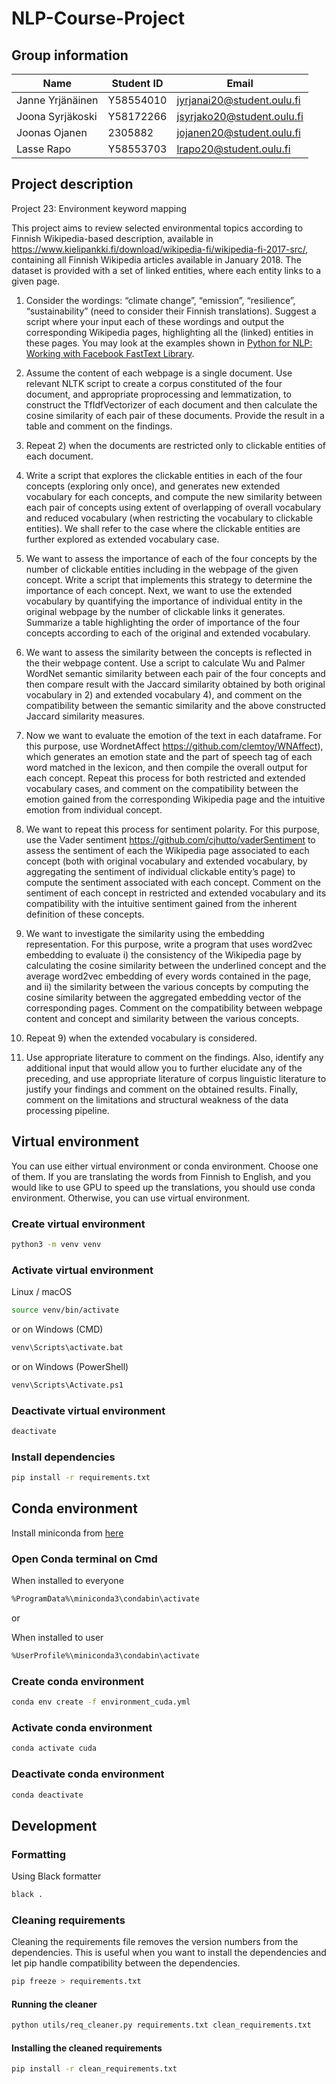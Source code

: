 # NLP-Course-Project

## Group information

| Name             | Student ID | Email                      |
| ---------------- | ---------- | -------------------------- |
| Janne Yrjänäinen | Y58554010  | jyrjanai20@student.oulu.fi |
| Joona Syrjäkoski | Y58172266  | jsyrjako20@student.oulu.fi |
| Joonas Ojanen    | 2305882    | jojanen20@student.oulu.fi  |
| Lasse Rapo       | Y58553703  | lrapo20@student.oulu.fi    |

## Project description

Project 23: Environment keyword mapping

This project aims to review selected environmental topics according to Finnish Wikipedia-based description,
available in https://www.kielipankki.fi/download/wikipedia-fi/wikipedia-fi-2017-src/, containing all Finnish
Wikipedia articles available in January 2018. The dataset is provided with a set of linked entities, where each
entity links to a given page.

1. Consider the wordings: “climate change”, “emission”, “resilience”, “sustainability” (need to consider
their Finnish translations). Suggest a script where your input each of these wordings and output the
corresponding Wikipedia pages, highlighting all the (linked) entities in these pages. You may look at the
examples shown in [Python for NLP: Working with Facebook FastText Library]([https://stackabuse.com/python-for-nlp-working-with-facebook-fasttext-library/]).

2. Assume the content of each webpage is a single document. Use relevant NLTK script to create a corpus constituted of the four document, and appropriate proprocessing and lemmatization, to construct the TfIdfVectorizer of each document and then calculate the cosine similarity of each pair of these documents. Provide the result in a table and comment on the findings.

3. Repeat 2) when the documents are restricted only to clickable entities of each document.

4. Write a script that explores the clickable entities in each of the four concepts (exploring only once), and generates new extended vocabulary for each concepts, and compute the new similarity between each pair of concepts using extent of overlapping of overall vocabulary and reduced vocabulary (when restricting the vocabulary to clickable entities). We shall refer to the case where the clickable entities are further explored as extended vocabulary case.

5. We want to assess the importance of each of the four concepts by the number of clickable entities including in the webpage of the given concept. Write a script that implements this strategy to determine the importance of each concept. Next, we want to use the extended vocabulary by quantifying the importance of individual entity in the original webpage by the number of clickable links it generates. Summarize a table highlighting the order of importance of the four concepts according to each of the original and extended vocabulary.

6. We want to assess the similarity between the concepts is reflected in the their webpage content. Use a script to calculate Wu and Palmer WordNet semantic similarity between each pair of the four concepts and then compare result with the Jaccard similarity obtained by both original vocabulary in 2) and extended vocabulary 4), and comment on the compatibility between the semantic similarity and the above constructed Jaccard similarity measures.

7. Now we want to evaluate the emotion of the text in each dataframe. For this purpose, use WordnetAffect https://github.com/clemtoy/WNAffect), which generates an emotion state and the part of speech tag of each word matched in the lexicon, and then compile the overall output for each concept. Repeat this process for both restricted and extended vocabulary cases, and comment on the compatibility between the emotion gained from the corresponding Wikipedia page and the intuitive emotion from individual concept.

8. We want to repeat this process for sentiment polarity. For this purpose, use the Vader sentiment https://github.com/cjhutto/vaderSentiment to assess the sentiment of each the Wikipedia page associated to each concept (both with original vocabulary and extended vocabulary, by aggregating the sentiment of individual
clickable entity’s page) to compute the sentiment associated with each concept. Comment on the sentiment of each concept in restricted and extended vocabulary and its compatibility with the intuitive sentiment gained from the inherent definition of these concepts.

9. We want to investigate the similarity using the embedding representation. For this purpose, write a program that uses word2vec embedding to evaluate i) the consistency of the Wikipedia page by
calculating the cosine similarity between the underlined concept and the average word2vec embedding of every words contained in the page, and ii) the similarity between the various concepts by computing
the cosine similarity between the aggregated embedding vector of the corresponding pages. Comment on the compatibility between webpage content and concept and similarity between the various concepts.

10. Repeat 9) when the extended vocabulary is considered.

11. Use appropriate literature to comment on the findings. Also, identify any additional input that would allow you to further elucidate any of the preceding, and use appropriate literature of corpus linguistic literature to justify your findings and comment on the obtained results. Finally, comment on the limitations and structural weakness of the data processing pipeline.


## Virtual environment

You can use either virtual environment or conda environment. Choose one of them. If you are translating the words from Finnish to English, and you would like to use GPU to speed up the translations, you should use conda environment. Otherwise, you can use virtual environment.

### Create virtual environment

```bash
python3 -m venv venv
```

### Activate virtual environment

Linux / macOS
```bash
source venv/bin/activate
```
or on Windows (CMD)
```bash
venv\Scripts\activate.bat
```
or on Windows (PowerShell)
```bash
venv\Scripts\Activate.ps1
```

### Deactivate virtual environment

```bash
deactivate
```

### Install dependencies

```bash
pip install -r requirements.txt
```

## Conda environment

Install miniconda from [here](https://docs.conda.io/en/latest/miniconda.html)

### Open Conda terminal on Cmd

When installed to everyone
```bash
%ProgramData%\miniconda3\condabin\activate
```

or

When installed to user
```bash
%UserProfile%\miniconda3\condabin\activate
```

### Create conda environment

```bash
conda env create -f environment_cuda.yml
```

### Activate conda environment

```bash
conda activate cuda
```

### Deactivate conda environment

```bash
conda deactivate
```

## Development

### Formatting

Using Black formatter

```bash
black .
```

### Cleaning requirements

Cleaning the requirements file removes the version numbers from the dependencies. This is useful when you want to install the dependencies and let pip handle compatibility between the dependencies.

```bash
pip freeze > requirements.txt
```

#### Running the cleaner

```bash
python utils/req_cleaner.py requirements.txt clean_requirements.txt
```

#### Installing the cleaned requirements

```bash
pip install -r clean_requirements.txt
```
